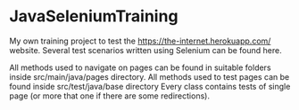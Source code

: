 # JavaSeleniumTraining
My own training project to test the https://the-internet.herokuapp.com/ website.
Several test scenarios written using Selenium can be found here.

All methods used to navigate on pages can be found in suitable folders inside src/main/java/pages directory.
All methods used to test pages can be found inside src/test/java/base directory
Every class contains tests of single page (or more that one if there are some redirections).

